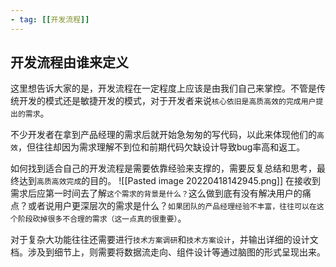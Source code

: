 ```yaml
---
- tag: [[开发流程]]
---
```


##  开发流程由谁来定义

这里想告诉大家的是，开发流程在一定程度上应该是由我们自己来掌控。不管是传统开发的模式还是敏捷开发的模式，对于开发者来说`核心依旧是高质高效的完成用户提出的需求`。

不少开发者在拿到产品经理的需求后就开始急匆匆的写代码，以此来体现他们的`高效`，但往往却因为需求理解不到位和前期代码欠缺设计导致bug率高和返工。

如何找到适合自己的开发流程是需要依靠经验来支撑的，需要反复总结和思考，最终达到`高质高效完成`的目的。
![[Pasted image 20220418142945.png]]
在接收到需求后应第一时间去了解`这个需求的背景是什么？`这么做到底有没有解决用户的痛点？或者说用户更深层次的需求是什么？`如果团队的产品经理经验不丰富，往往可以在这个阶段砍掉很多不合理的需求（这一点真的很重要）`。

对于复杂大功能往往还需要进行`技术方案调研`和`技术方案设计`，并输出详细的设计文档。涉及到细节上，则需要将数据流走向、组件设计等通过脑图的形式呈现出来。